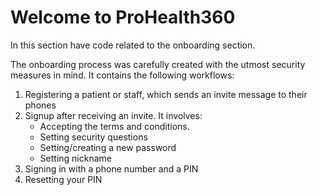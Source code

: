 # Welcome to ProHealth360

In this section have code related to the onboarding section.

The onboarding process was carefully created with the utmost security measures in mind. It contains the following workflows:

1. Registering a patient or staff, which sends an invite message to their phones
2. Signup after receiving an invite. It involves:
   - Accepting the terms and conditions.
   - Setting security questions
   - Setting/creating a new password
   - Setting nickname
3. Signing in with a phone number and a PIN
4. Resetting your PIN
